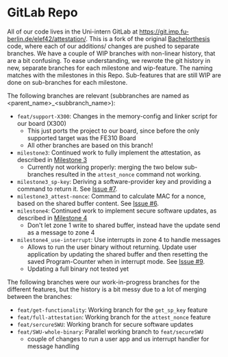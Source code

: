 # GitLab Repo

All of our code lives in the Uni-intern GitLab at <https://git.imp.fu-berlin.de/elef42/attestation/>.
This is a fork of the original [Bachelorthesis] code, where each of our additions/ changes are pushed to separate branches.
We have a couple of WIP branches with non-linear history, that are a bit confusing. 
To ease understanding, we rewrote the git history in new, separate branches for each milestone and wip-feature.
The naming matches with the milestones in this Repo.
Sub-features that are still WIP are done on sub-branches for each milestone.

The following branches are relevant (subbranches are named as <parent_name>_<subbranch_name>):

- `feat/support-X300`: Changes in the memory-config and linker script for our board (X300)
  - This just ports the project to our board, since before the only supported target was the FE310 Board
  - All other branches are based on this branch!
- `milestone3`: Continued work to fully implement the attestation, as described in [Milestone 3](https://github.com/Antidott/Softwareprojekt-Telematik/milestone/3)
  - Currently not working properly: merging the two below sub-branches resulted in the `attest_nonce` command not working.
- `milestone3_sp-key`: Deriving a software-provider key and providing a command to return it. See [Issue #7](https://github.com/Antidott/Softwareprojekt-Telematik/issues/7).
- `milestone3_attest-nonce`: Command to calculate MAC for a nonce, based on the shared buffer content. See [Issue #6](https://github.com/Antidott/Softwareprojekt-Telematik/issues/6).
- `milestone4`: Continued work to implement secure software updates, as described in [Milestone 4](https://github.com/Antidott/Softwareprojekt-Telematik/milestone/4)
  - Don't let zone 1 write to shared buffer, instead have the update send as a message to zone 4
- `milestone4_use-interrupt`: Use interrupts in zone 4 to handle messages
  - Allows to run the user binary without returning. Update user application by updating the shared buffer and then resetting the saved Program-Counter when in interrupt mode. See [Issue #9](https://github.com/Antidott/Softwareprojekt-Telematik/issues/9).
  - Updating a full binary not tested yet

The following branches were our work-in-progress branches for the different features, but the history is a bit messy due to a lot of merging between the branches:

- `feat/get-functionality`: Working branch for the `get_sp_key` feature
- `feat/full-attestation`: Working branch for the `attest_nonce` feature
- `feat/sercureSWU`: Working branch for secure software updates
- `feat/SWU-whole-binary`: Parallel working branch to `feat/secureSWU`
  - couple of changes to run a user app and us interrupt handler for message handling

[Bachelorthesis]: ./RA-on-Multzone_notes.md